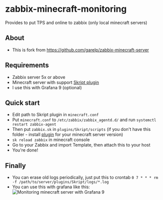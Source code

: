 # zabbix-minecraft-monitoring
Provides to put TPS and online to zabbix (only local minecraft servers)

## About
- This is fork from https://github.com/garelp/zabbix-minecraft-server

## Requirements

- Zabbix server 5x or above
- Minecraft server with support [Skript plugin](https://github.com/SkriptLang/Skript/releases)
- I use this with Grafana 9 (optional)

## Quick start
- Edit path to Skript plugin in `minecraft.conf` 
- Put `minecraft.conf` to `/etc/zabbix/zabbix_agentd.d/` and run `systemctl restart zabbix-agent`
- Then put `zabbix.sk` in `plugins/Skript/scripts` (if you don't have this folder - install [plugin](https://github.com/SkriptLang/Skript/releases) for your minecraft server version)
- `sk reload zabbix` in minecraft console
- Go to your Zabbix and import Template, then attach this to your host
- You're done!

## Finally
- You can erase old logs periodically, just put this to crontab `0 7 * * * rm -f /path/to/server/plugins/Skript/logs/*.log`
- You can use this with grafana like this:
![Monitoring minecraft server with Grafana 9](https://i.imgur.com/8qKGXHG.png)
